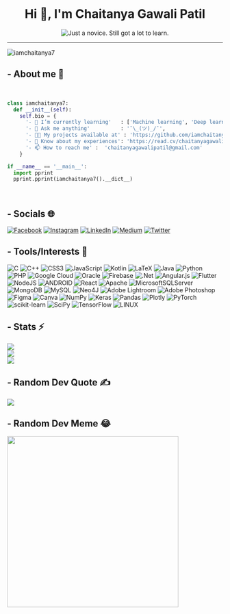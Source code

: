 <h1 align="center">Hi 👋, I'm Chaitanya Gawali Patil</h1>
<p align="center">

<img src="https://readme-typing-svg.herokuapp.com?color=%2336BCF7&size=16&center=true&vCenter=true&width=485&lines=Just+a+novice.+Still+got+a+lot+to+learn.;Machine+Learning.;Loves+Open+Source+%E2%9D%A4%EF%B8%8F" alt="Just a novice. Still got a lot to learn." />
</p>


---
<p align="left"> <img src="https://komarev.com/ghpvc/?username=iamchaitanya7&label=Profile%20views&color=0e75b6&style=flat" alt="iamchaitanya7" /> </p>  

## - About me 🔭
<br> 

```python
class iamchaitanya7:
  def __init__(self):
    self.bio = {
      '- 🌱 I’m currently learning'   : ['Machine learning', 'Deep learning', 'Django', 'Flask'],
      '- 💬 Ask me anything'          : '¯\_(ツ)_/¯',
      '- 👨‍💻 My projects available at' : 'https://github.com/iamchaitanya7',
      '- 📄 Know about my experiences': 'https://read.cv/chaitanyagawalipatil',
      '- 📫 How to reach me' :  'chaitanyagawalipatil@gmail.com'
    }

if __name__ == '__main__':
  import pprint
  pprint.pprint(iamchaitanya7().__dict__)
```
<br>

## - Socials 🌐
[![Facebook](https://img.shields.io/badge/Facebook-%231877F2.svg?logo=Facebook&logoColor=white)](https://facebook.com/chaitanya.gawali.patil.7) [![Instagram](https://img.shields.io/badge/Instagram-%23E4405F.svg?logo=Instagram&logoColor=white)](https://instagram.com/chaitanya_gawali_patil) [![LinkedIn](https://img.shields.io/badge/LinkedIn-%230077B5.svg?logo=linkedin&logoColor=white)](https://linkedin.com/in/chaitanya-gawali-patil) [![Medium](https://img.shields.io/badge/Medium-12100E?logo=medium&logoColor=white)](https://medium.com/@@chaitanyagawalipatil) [![Twitter](https://img.shields.io/badge/Twitter-%231DA1F2.svg?logo=Twitter&logoColor=white)](https://twitter.com/iamchaitanya_7) 

## - Tools/Interests 🔗
![C](https://img.shields.io/badge/c-%2300599C.svg?style=for-the-badge&logo=c&logoColor=white) ![C++](https://img.shields.io/badge/c++-%2300599C.svg?style=for-the-badge&logo=c%2B%2B&logoColor=white) ![CSS3](https://img.shields.io/badge/css3-%231572B6.svg?style=for-the-badge&logo=css3&logoColor=white) ![JavaScript](https://img.shields.io/badge/javascript-%23323330.svg?style=for-the-badge&logo=javascript&logoColor=%23F7DF1E) ![Kotlin](https://img.shields.io/badge/kotlin-%230095D5.svg?style=for-the-badge&logo=kotlin&logoColor=white) ![LaTeX](https://img.shields.io/badge/latex-%23008080.svg?style=for-the-badge&logo=latex&logoColor=white) ![Java](https://img.shields.io/badge/java-%23ED8B00.svg?style=for-the-badge&logo=java&logoColor=white) ![Python](https://img.shields.io/badge/python-3670A0?style=for-the-badge&logo=python&logoColor=ffdd54) ![PHP](https://img.shields.io/badge/php-%23777BB4.svg?style=for-the-badge&logo=php&logoColor=white) ![Google Cloud](https://img.shields.io/badge/Google%20Cloud-%234285F4.svg?style=for-the-badge&logo=google-cloud&logoColor=white) ![Oracle](https://img.shields.io/badge/Oracle-F80000?style=for-the-badge&logo=oracle&logoColor=white) ![Firebase](https://img.shields.io/badge/firebase-%23039BE5.svg?style=for-the-badge&logo=firebase) ![.Net](https://img.shields.io/badge/.NET-5C2D91?style=for-the-badge&logo=.net&logoColor=white) ![Angular.js](https://img.shields.io/badge/angular.js-%23E23237.svg?style=for-the-badge&logo=angularjs&logoColor=white) ![Flutter](https://img.shields.io/badge/Flutter-%2302569B.svg?style=for-the-badge&logo=Flutter&logoColor=white) ![NodeJS](https://img.shields.io/badge/node.js-6DA55F?style=for-the-badge&logo=node.js&logoColor=white) ![ANDROID](https://img.shields.io/badge/android-%2320232a.svg?style=for-the-badge&logo=android&logoColor=%a4c639) ![React](https://img.shields.io/badge/react-%2320232a.svg?style=for-the-badge&logo=react&logoColor=%2361DAFB) ![Apache](https://img.shields.io/badge/apache-%23D42029.svg?style=for-the-badge&logo=apache&logoColor=white) ![MicrosoftSQLServer](https://img.shields.io/badge/Microsoft%20SQL%20Sever-CC2927?style=for-the-badge&logo=microsoft%20sql%20server&logoColor=white) ![MongoDB](https://img.shields.io/badge/MongoDB-%234ea94b.svg?style=for-the-badge&logo=mongodb&logoColor=white) ![MySQL](https://img.shields.io/badge/mysql-%2300f.svg?style=for-the-badge&logo=mysql&logoColor=white) 	![Neo4J](https://img.shields.io/badge/Neo4j-008CC1?style=for-the-badge&logo=neo4j&logoColor=white) ![Adobe Lightroom](https://img.shields.io/badge/Adobe%20Lightroom-31A8FF.svg?style=for-the-badge&logo=Adobe%20Lightroom&logoColor=white) ![Adobe Photoshop](https://img.shields.io/badge/adobephotoshop-%2331A8FF.svg?style=for-the-badge&logo=adobephotoshop&logoColor=white) 	![Figma](https://img.shields.io/badge/figma-%23F24E1E.svg?style=for-the-badge&logo=figma&logoColor=white) ![Canva](https://img.shields.io/badge/Canva-%2300C4CC.svg?style=for-the-badge&logo=Canva&logoColor=white) ![NumPy](https://img.shields.io/badge/numpy-%23013243.svg?style=for-the-badge&logo=numpy&logoColor=white) ![Keras](https://img.shields.io/badge/Keras-%23D00000.svg?style=for-the-badge&logo=Keras&logoColor=white) ![Pandas](https://img.shields.io/badge/pandas-%23150458.svg?style=for-the-badge&logo=pandas&logoColor=white) ![Plotly](https://img.shields.io/badge/Plotly-%233F4F75.svg?style=for-the-badge&logo=plotly&logoColor=white) ![PyTorch](https://img.shields.io/badge/PyTorch-%23EE4C2C.svg?style=for-the-badge&logo=PyTorch&logoColor=white) ![scikit-learn](https://img.shields.io/badge/scikit--learn-%23F7931E.svg?style=for-the-badge&logo=scikit-learn&logoColor=white) ![SciPy](https://img.shields.io/badge/SciPy-%230C55A5.svg?style=for-the-badge&logo=scipy&logoColor=%white) ![TensorFlow](https://img.shields.io/badge/TensorFlow-%23FF6F00.svg?style=for-the-badge&logo=TensorFlow&logoColor=white) ![LINUX](https://img.shields.io/badge/Linux-FCC624?style=for-the-badge&logo=linux&logoColor=black)
## - Stats ⚡️
![](https://github-readme-stats.vercel.app/api?username=iamchaitanya7&theme=merko&hide_border=false&include_all_commits=true&count_private=true)<br/>
![](https://github-readme-streak-stats.herokuapp.com/?user=iamchaitanya7&theme=merko&hide_border=false)<br/>
![](https://github-readme-stats.vercel.app/api/top-langs/?username=iamchaitanya7&theme=merko&hide_border=false&include_all_commits=true&count_private=true&layout=compact)

## - Random Dev Quote ✍️
![](https://quotes-github-readme.vercel.app/api?type=horizontal&theme=merko)

## - Random Dev Meme 😂
<img src='https://randommeme-five.vercel.app/' style="height: 400px;"/>
